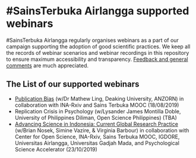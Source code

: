 # #SainsTerbuka Airlangga supported webinars

#SainsTerbuka Airlangga regularly organises webinars as a part of our campaign supporting the adoption of good scientific practices. We keep all the records of webinar scenarios and webinar recordings in this repository to ensure maximum accessibility and transparency. [Feedback and general comments](mailto:sainsterbuka.ua@gmail.com) are much appreciated.

## The List of our supported webinars
* [Publication Bias](https://github.com/sainsterbukaUA/webinar-impromptu/blob/master/pub-bias-Mathew-Ling.md) (w/Dr Mathew Ling, Deaking University, ANZORN) in collaboration with INA-Rxiv and Sains Terbuka MOOC (18/08/2019)
* Replication Crisis in Psychology (w/Lysander James Montilla Doble, University of Philippines Diliman, Open Science Philippines) (TBA)
* [Advancing Science in Indonesia: Current Global Research Practice](https://www.webinarsains2019.com/) (w/Brian Nosek, Simine Vazire, & Virginia Barbour) in collaboration with Center for Open Science, INA-Rxiv, Sains Terbuka MOOC, IGDORE, Universitas Airlangga, Universitas Gadjah Mada, and Psychological Science Accelerator (23/10/2019)
